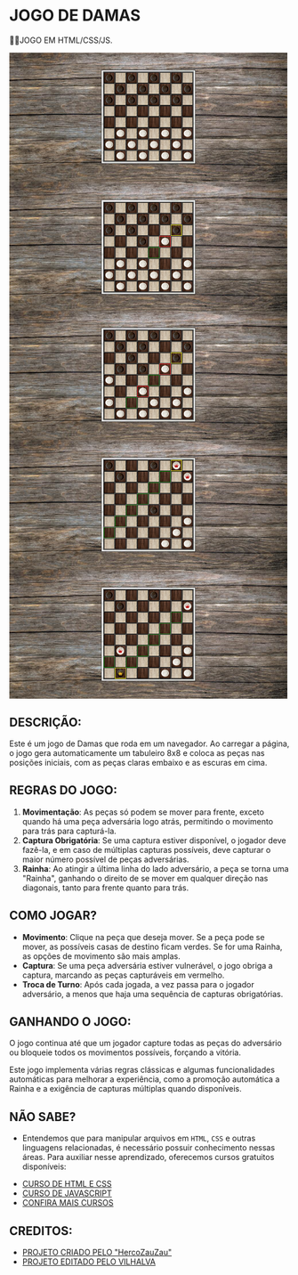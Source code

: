 # JOGO DE DAMAS
👨‍🏫JOGO EM HTML/CSS/JS.

<img src="./IMAGENS/FOTO_1.png" align="center" width="500"> <br> 
<img src="./IMAGENS/FOTO_2.png" align="center" width="500"> <br> 
<img src="./IMAGENS/FOTO_3.png" align="center" width="500"> <br>
<img src="./IMAGENS/FOTO_4.png" align="center" width="500"> <br>
<img src="./IMAGENS/FOTO_5.png" align="center" width="500"> <br>

## DESCRIÇÃO:
Este é um jogo de Damas que roda em um navegador. Ao carregar a página, o jogo gera automaticamente um tabuleiro 8x8 e coloca as peças nas posições iniciais, com as peças claras embaixo e as escuras em cima.

## REGRAS DO JOGO:
1. **Movimentação**: As peças só podem se mover para frente, exceto quando há uma peça adversária logo atrás, permitindo o movimento para trás para capturá-la.
2. **Captura Obrigatória**: Se uma captura estiver disponível, o jogador deve fazê-la, e em caso de múltiplas capturas possíveis, deve capturar o maior número possível de peças adversárias.
3. **Rainha**: Ao atingir a última linha do lado adversário, a peça se torna uma "Rainha", ganhando o direito de se mover em qualquer direção nas diagonais, tanto para frente quanto para trás.

## COMO JOGAR?
- **Movimento**: Clique na peça que deseja mover. Se a peça pode se mover, as possíveis casas de destino ficam verdes. Se for uma Rainha, as opções de movimento são mais amplas.
- **Captura**: Se uma peça adversária estiver vulnerável, o jogo obriga a captura, marcando as peças capturáveis em vermelho.
- **Troca de Turno**: Após cada jogada, a vez passa para o jogador adversário, a menos que haja uma sequência de capturas obrigatórias.

## GANHANDO O JOGO:
O jogo continua até que um jogador capture todas as peças do adversário ou bloqueie todos os movimentos possíveis, forçando a vitória.

Este jogo implementa várias regras clássicas e algumas funcionalidades automáticas para melhorar a experiência, como a promoção automática a Rainha e a exigência de capturas múltiplas quando disponíveis.

## NÃO SABE?
- Entendemos que para manipular arquivos em `HTML`, `CSS` e outras linguagens relacionadas, é necessário possuir conhecimento nessas áreas. Para auxiliar nesse aprendizado, oferecemos cursos gratuitos disponíveis:
* [CURSO DE HTML E CSS](https://github.com/VILHALVA/CURSO-DE-HTML-E-CSS)
* [CURSO DE JAVASCRIPT](https://github.com/VILHALVA/CURSO-DE-JAVASCRIPT)
* [CONFIRA MAIS CURSOS](https://github.com/VILHALVA?tab=repositories&q=+topic:CURSO)

## CREDITOS:
- [PROJETO CRIADO PELO "HercoZauZau"](https://github.com/HercoZauZau/JogoDeDamas)
- [PROJETO EDITADO PELO VILHALVA](https://github.com/VILHALVA)
